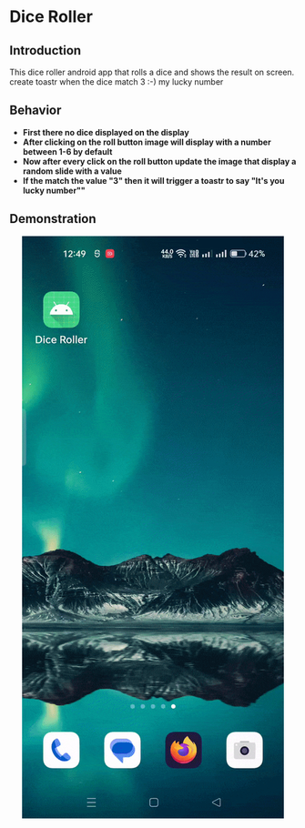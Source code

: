 # Dice Roller

## Introduction

This dice roller android app that rolls a dice and shows the result on screen. create toastr when the dice match 3 :-) my lucky number

## Behavior

- **First there no dice displayed on the display**
- **After clicking on the roll button image will display with a number between 1-6 by default**
- **Now after every click on the roll button update the image that display a random slide with a value**
- **If the match the value "3" then it will trigger a toastr to say "It's you lucky number""**

## Demonstration
<p align="center">
<img src="diceroller.gif" alt="Dice Roller App Demo" title="How Dice Roller App Works">
</p>
